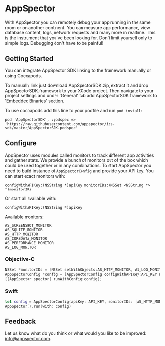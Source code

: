 # AppSpector
With AppSpector you can remotely debug your app running in the same room or on another continent. 
You can measure app performance, view database content, logs, network requests and many more in realtime. 
This is the instrument that you've been looking for. Don't limit yourself only to simple logs. 
Debugging don't have to be painful!

## Getting Started
You can integrate AppSpector SDK linking to the framework manually or using Cocoapods.

To manually link just download AppSpectorSDK.zip, extract it and drop AppSpectorSDK.framework to your XCode project.
Then navigate to your project settings and under 'General' tab add AppSpectorSDK framework to 'Embedded Binaries' section.

To use cocoapods add this line to your podfile and run `pod install`:

```
pod 'AppSpectorSDK', :podspec => 'https://raw.githubusercontent.com/appspector/ios-sdk/master/AppSpectorSDK.podspec'
```


## Configure
AppSpector uses modules called monitors to track different app activities and gather stats.
We provide a bunch of monitors out of the box which could be used together or in any combinations.
To start AppSpector you need to build instance of `AppSpectorConfig` and provide your API key.
You can start exact monitors with:

```configWithAPIKey:(NSString *)apiKey monitorIDs:(NSSet <NSString *> *)monitorIDs``` 

Or start all available with:

```configWithAPIKey:(NSString *)apiKey```

Available monitors:

```
AS_SCREENSHOT_MONITOR
AS_SQLITE_MONITOR
AS_HTTP_MONITOR
AS_COREDATA_MONITOR
AS_PERFORMANCE_MONITOR
AS_LOG_MONITOR
```

### Objective-C
```objective-c
NSSet *monitorIDs = [NSSet setWithObjects:AS_HTTP_MONITOR, AS_LOG_MONITOR, nil];
AppSpectorConfig *config = [AppSpectorConfig configWithAPIKey:API_KEY monitorIDs:monitorIDs];
[[AppSpector spector] runWithConfig:config];
```

### Swift
```swift
let config = AppSpectorConfig(apiKey: API_KEY, monitorIDs: [AS_HTTP_MONITOR, AS_LOG_MONITOR])
AppSpector().run(with: config)
```

## Feedback
Let us know what do you think or what would you like to be improved: [info@appspector.com](mailto:info@appspector.com).
